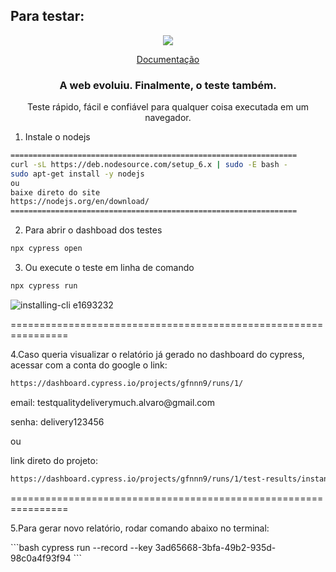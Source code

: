 ## Para testar:

<p align="center">
  <img src="https://cloud.githubusercontent.com/assets/1268976/20607953/d7ae489c-b24a-11e6-9cc4-91c6c74c5e88.png"/>
</p>
<p align="center">
  <a href="https://docs.cypress.io/api/api/table-of-contents.html">Documentação</a>
</p>

<h3 align="center">
  A web evoluiu. Finalmente, o teste também.
</h3>

<p align="center">
  Teste rápido, fácil e confiável para qualquer coisa executada em um navegador.
</p>

1. Instale o nodejs
```bash
================================================================
curl -sL https://deb.nodesource.com/setup_6.x | sudo -E bash -
sudo apt-get install -y nodejs
ou
baixe direto do site
https://nodejs.org/en/download/
================================================================
```

2. Para abrir o dashboad dos testes
```bash
npx cypress open
```
3. Ou execute o teste em linha de comando
```bash
npx cypress run
```
![installing-cli e1693232](https://user-images.githubusercontent.com/1271364/31740846-7bf607f0-b420-11e7-855f-41c996040d31.gif)

================================================================
<p>4.Caso queria visualizar o relatório já gerado no dashboard do cypress, acessar com a conta do google o link:
</p>

```bash
https://dashboard.cypress.io/projects/gfnnn9/runs/1/
```
<p>email: testqualitydeliverymuch.alvaro@gmail.com </p>
<p>senha: delivery123456</p>

ou

link direto do projeto:
```bash
https://dashboard.cypress.io/projects/gfnnn9/runs/1/test-results/instance/97b32b67-1b4d-4e16-9945-0036a0cf44af/stdout?utm_source=Dashboard&utm_medium=Share+URL&utm_campaign=Output
```

================================================================

<p>5.Para gerar novo relatório, rodar comando abaixo no terminal:</p>
```bash
cypress run --record --key 3ad65668-3bfa-49b2-935d-98c0a4f93f94
```

 
